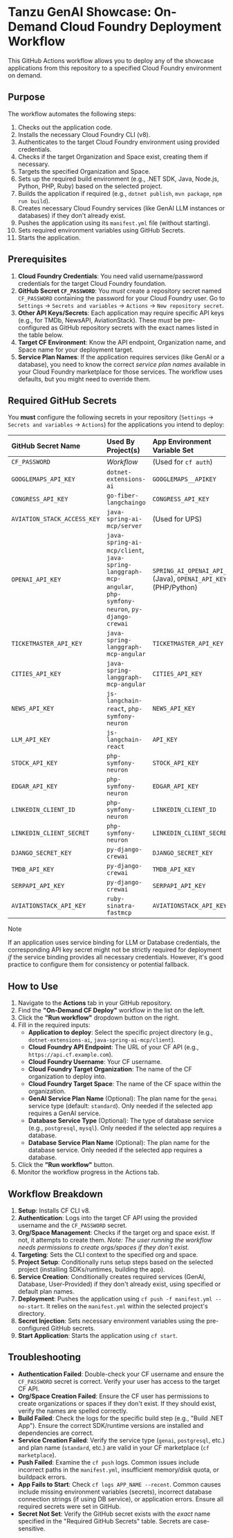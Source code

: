 # Tanzu GenAI Showcase: On-Demand Cloud Foundry Deployment Workflow

This GitHub Actions workflow allows you to deploy any of the showcase applications from this repository to a specified Cloud Foundry environment on demand.

## Purpose

The workflow automates the following steps:

1.  Checks out the application code.
2.  Installs the necessary Cloud Foundry CLI (v8).
3.  Authenticates to the target Cloud Foundry environment using provided credentials.
4.  Checks if the target Organization and Space exist, creating them if necessary.
5.  Targets the specified Organization and Space.
6.  Sets up the required build environment (e.g., .NET SDK, Java, Node.js, Python, PHP, Ruby) based on the selected project.
7.  Builds the application if required (e.g., `dotnet publish`, `mvn package`, `npm run build`).
8.  Creates necessary Cloud Foundry services (like GenAI LLM instances or databases) if they don't already exist.
9.  Pushes the application using its `manifest.yml` file (without starting).
10. Sets required environment variables using GitHub Secrets.
11. Starts the application.

## Prerequisites

1.  **Cloud Foundry Credentials**: You need valid username/password credentials for the target Cloud Foundry foundation.
2.  **GitHub Secret `CF_PASSWORD`**: You *must* create a repository secret named `CF_PASSWORD` containing the password for your Cloud Foundry user. Go to `Settings` -> `Secrets and variables` -> `Actions` -> `New repository secret`.
3.  **Other API Keys/Secrets**: Each application may require specific API keys (e.g., for TMDb, NewsAPI, AviationStack). These *must* be pre-configured as GitHub repository secrets with the exact names listed in the table below.
4.  **Target CF Environment**: Know the API endpoint, Organization name, and Space name for your deployment target.
5.  **Service Plan Names**: If the application requires services (like GenAI or a database), you need to know the correct *service plan names* available in your Cloud Foundry marketplace for those services. The workflow uses defaults, but you might need to override them.

## Required GitHub Secrets

You **must** configure the following secrets in your repository (`Settings` -> `Secrets and variables` -> `Actions`) for the applications you intend to deploy:

| GitHub Secret Name          | Used By Project(s)                      | App Environment Variable Set |
| :-------------------------- | :-------------------------------------- | :--------------------------- |
| `CF_PASSWORD`               | *Workflow*                              | (Used for `cf auth`)         |
| `GOOGLEMAPS_API_KEY`        | `dotnet-extensions-ai`                  | `GOOGLEMAPS__APIKEY`         |
| `CONGRESS_API_KEY`          | `go-fiber-langchaingo`                  | `CONGRESS_API_KEY`           |
| `AVIATION_STACK_ACCESS_KEY` | `java-spring-ai-mcp/server`             | (Used for UPS)               |
| `OPENAI_API_KEY`            | `java-spring-ai-mcp/client`, `java-spring-langgraph-mcp-angular`, `php-symfony-neuron`, `py-django-crewai` | `SPRING_AI_OPENAI_API_KEY` (Java), `OPENAI_API_KEY` (PHP/Python) |
| `TICKETMASTER_API_KEY`      | `java-spring-langgraph-mcp-angular`     | `TICKETMASTER_API_KEY`       |
| `CITIES_API_KEY`            | `java-spring-langgraph-mcp-angular`     | `CITIES_API_KEY`             |
| `NEWS_API_KEY`              | `js-langchain-react`, `php-symfony-neuron` | `NEWS_API_KEY`               |
| `LLM_API_KEY`               | `js-langchain-react`                    | `API_KEY`                    |
| `STOCK_API_KEY`             | `php-symfony-neuron`                    | `STOCK_API_KEY`              |
| `EDGAR_API_KEY`             | `php-symfony-neuron`                    | `EDGAR_API_KEY`              |
| `LINKEDIN_CLIENT_ID`        | `php-symfony-neuron`                    | `LINKEDIN_CLIENT_ID`         |
| `LINKEDIN_CLIENT_SECRET`    | `php-symfony-neuron`                    | `LINKEDIN_CLIENT_SECRET`     |
| `DJANGO_SECRET_KEY`         | `py-django-crewai`                      | `DJANGO_SECRET_KEY`          |
| `TMDB_API_KEY`              | `py-django-crewai`                      | `TMDB_API_KEY`               |
| `SERPAPI_API_KEY`           | `py-django-crewai`                      | `SERPAPI_API_KEY`            |
| `AVIATIONSTACK_API_KEY`     | `ruby-sinatra-fastmcp`                  | `AVIATIONSTACK_API_KEY`      |

> [!NOTE]
> If an application uses service binding for LLM or Database credentials, the corresponding API key secret might not be strictly required for deployment *if* the service binding provides all necessary credentials. However, it's good practice to configure them for consistency or potential fallback.

## How to Use

1.  Navigate to the **Actions** tab in your GitHub repository.
2.  Find the **"On-Demand CF Deploy"** workflow in the list on the left.
3.  Click the **"Run workflow"** dropdown button on the right.
4.  Fill in the required inputs:
    *   **Application to deploy**: Select the specific project directory (e.g., `dotnet-extensions-ai`, `java-spring-ai-mcp/client`).
    *   **Cloud Foundry API Endpoint**: The URL of your CF API (e.g., `https://api.cf.example.com`).
    *   **Cloud Foundry Username**: Your CF username.
    *   **Cloud Foundry Target Organization**: The name of the CF organization to deploy into.
    *   **Cloud Foundry Target Space**: The name of the CF space within the organization.
    *   **GenAI Service Plan Name** (Optional): The plan name for the `genai` service type (default: `standard`). Only needed if the selected app requires a GenAI service.
    *   **Database Service Type** (Optional): The type of database service (e.g., `postgresql`, `mysql`). Only needed if the selected app requires a database.
    *   **Database Service Plan Name** (Optional): The plan name for the database service. Only needed if the selected app requires a database.
5.  Click the **"Run workflow"** button.
6.  Monitor the workflow progress in the Actions tab.

## Workflow Breakdown

1.  **Setup**: Installs CF CLI v8.
2.  **Authentication**: Logs into the target CF API using the provided username and the `CF_PASSWORD` secret.
3.  **Org/Space Management**: Checks if the target org and space exist. If not, it attempts to create them. *Note: The user running the workflow needs permissions to create orgs/spaces if they don't exist.*
4.  **Targeting**: Sets the CLI context to the specified org and space.
5.  **Project Setup**: Conditionally runs setup steps based on the selected project (installing SDKs/runtimes, building the app).
6.  **Service Creation**: Conditionally creates required services (GenAI, Database, User-Provided) if they don't already exist, using specified or default plan names.
7.  **Deployment**: Pushes the application using `cf push -f manifest.yml --no-start`. It relies on the `manifest.yml` within the selected project's directory.
8.  **Secret Injection**: Sets necessary environment variables using the pre-configured GitHub secrets.
9.  **Start Application**: Starts the application using `cf start`.

## Troubleshooting

*   **Authentication Failed**: Double-check your CF username and ensure the `CF_PASSWORD` secret is correct. Verify your user has access to the target CF API.
*   **Org/Space Creation Failed**: Ensure the CF user has permissions to create organizations or spaces if they don't exist. If they should exist, verify the names are spelled correctly.
*   **Build Failed**: Check the logs for the specific build step (e.g., "Build .NET App"). Ensure the correct SDK/runtime versions are installed and dependencies are correct.
*   **Service Creation Failed**: Verify the service type (`genai`, `postgresql`, etc.) and plan name (`standard`, etc.) are valid in your CF marketplace (`cf marketplace`).
*   **Push Failed**: Examine the `cf push` logs. Common issues include incorrect paths in the `manifest.yml`, insufficient memory/disk quota, or buildpack errors.
*   **App Fails to Start**: Check `cf logs APP_NAME --recent`. Common causes include missing environment variables (secrets), incorrect database connection strings (if using DB service), or application errors. Ensure all required secrets were set in GitHub.
*   **Secret Not Set**: Verify the GitHub secret exists with the *exact* name specified in the "Required GitHub Secrets" table. Secrets are case-sensitive.